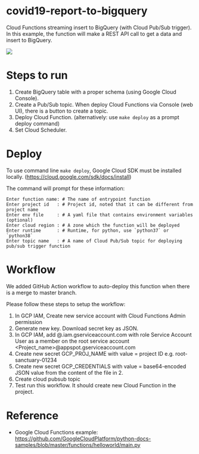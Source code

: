 # covid19-report-to-bigquery
Cloud Functions streaming insert to BigQuery (with Cloud Pub/Sub trigger). In this example, the function will make a REST API call to get a data and insert to BigQuery.

<img src="https://sv1.picz.in.th/images/2022/05/27/H2IhRS.jpg">

# Steps to run
1. Create BigQuery table with a proper schema (using Google Cloud Console).
2. Create a Pub/Sub topic. When deploy Cloud Functions via Console (web UI), there is a button to create a topic.
3. Deploy Cloud Function. (alternatively: use `make deploy` as a prompt deploy command)
4. Set Cloud Scheduler.

# Deploy
To use command line `make deploy`, Google Cloud SDK must be installed locally. (https://cloud.google.com/sdk/docs/install)

The command will prompt for these information:
```
Enter function name: # The name of entrypoint function
Enter project id   : # Project id, noted that it can be different from project name
Enter env file     : # A yaml file that contains environment variables (optional)
Enter cloud region : # A zone which the function will be deployed 
Enter runtime      : # Runtime, for python, use `python37` or `python38`
Enter topic name   : # A name of Cloud Pub/Sub topic for deploying pub/sub trigger function
```

# Workflow
We added GitHub Action workflow to auto-deploy this function when there is a merge to master branch.

Please follow these steps to setup the workflow:
1. In GCP IAM, Create new service account with Cloud Functions Admin permission
2. Generate new key. Download secret key as JSON.
3. In GCP IAM, add @.iam.gserviceaccount.com with role Service Account User as a member on the root service account <Project_name>@appspot.gserviceaccount.com
4. Create new secret GCP_PROJ_NAME with value = project ID e.g. root-sanctuary-01234
5. Create new secret GCP_CREDENTIALS with value = base64-encoded JSON value from the content of the file in 2.
6. Create cloud pubsub topic 
7. Test run this workflow. It should create new Cloud Function in the project.

# Reference
- Google Cloud Functions example: https://github.com/GoogleCloudPlatform/python-docs-samples/blob/master/functions/helloworld/main.py
